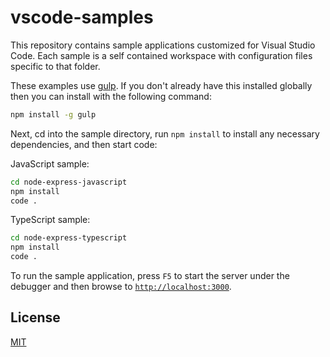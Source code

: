 
# vscode-samples

This repository contains sample applications customized for Visual Studio Code. Each sample is a self contained workspace with configuration files specific to that folder. 

These examples use [gulp](http://gulpjs.com/). If you don't already have this installed globally then you can install with the following command:

``` bash
npm install -g gulp
```

Next, cd into the sample directory, run `npm install` to install any necessary dependencies, and then start code:


JavaScript sample:
``` bash
cd node-express-javascript
npm install
code .
```

TypeScript sample:
``` bash
cd node-express-typescript
npm install
code .
```

To run the sample application, press `F5` to start the server under the debugger and then browse to [`http://localhost:3000`](http://localhost:3000).

## License

[MIT](LICENSE)
